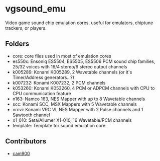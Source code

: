 # vgsound_emu
Video game sound chip emulation cores. useful for emulators, chiptune trackers, or players.

## Folders
- core: core files used in most of emulation cores
- es550x: Ensoniq ES5504, ES5505, ES5506 PCM sound chip families, 25/32 voices with 16/4 stereo/6 stereo output channels
- k005289: Konami K005289, 2 Wavetable channels (or it's Timer/Address generators...?)
- k007232: Konami K007232, 2 PCM channels
- k053260: Konami K053260, 4 PCM or ADPCM channels with CPU to CPU communication feature
- n163: Namco 163, NES Mapper with up to 8 Wavetable channels
- scc: Konami SCC, MSX Mappers with 5 Wavetable channels
- vrcvi: Konami VRC VI, NES Mapper with 2 Pulse channels and 1 Sawtooth channel
- x1_010: Seta/Allumer X1-010, 16 Wavetable/PCM channels
- template: Template for sound emulation core

## Contributors
- [cam900](https://github.com/cam900)
